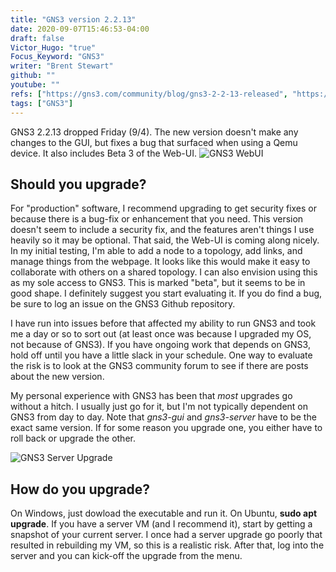 ```yaml
---
title: "GNS3 version 2.2.13"
date: 2020-09-07T15:46:53-04:00
draft: false
Victor_Hugo: "true"
Focus_Keyword: "GNS3"
writer: "Brent Stewart"
github: ""
youtube: ""
refs: ["https://gns3.com/community/blog/gns3-2-2-13-released", "https://github.com/GNS3/gns3-gui/releases"]
tags: ["GNS3"]
---
```


GNS3 2.2.13 dropped Friday (9/4).  The new version doesn't make any changes to the GUI, but fixes a bug that surfaced when using a Qemu device.  It also includes Beta 3 of the Web-UI.
![GNS3 WebUI](/GNS3WebUI.png#center)

## Should you upgrade?
For "production" software, I recommend upgrading to get security fixes or because there is a bug-fix or enhancement that you need.  This version doesn't seem to include a security fix, and the features aren't things I use heavily so it may be optional.  That said, the Web-UI is coming along nicely.  In my initial testing, I'm able to add a node to a topology, add links, and manage things from the webpage.  It looks like this would make it easy to collaborate with others on a shared topology.  I can also envision using this as my sole access to GNS3.  This is marked "beta", but it seems to be in good shape.  I definitely suggest you start evaluating it.  If you do find a bug, be sure to log an issue on the GNS3 Github repository.

I have run into issues before that affected my ability to run GNS3 and took me a day or so to sort out (at least once was because I upgraded my OS, not because of GNS3).  If you have ongoing work that depends on GNS3, hold off until you have a little slack in your schedule.  One way to evaluate the risk is to look at the GNS3 community forum to see if there are posts about the new version.

My personal experience with GNS3 has been that _most_ upgrades go without a hitch.  I usually just go for it, but I'm not typically dependent on GNS3 from day to day.  Note that _gns3-gui_ and _gns3-server_ have to be the exact same version.  If for some reason you upgrade one, you either have to roll back or upgrade the other.

![GNS3 Server Upgrade](/GNS3ServerUpgrade.png#center)
## How do you upgrade?
On Windows, just dowload the executable and run it.  On Ubuntu, __sudo apt upgrade__.  If you have a server VM (and I recommend it), start by getting a snapshot of your current server.  I once had a server upgrade go poorly that resulted in rebuilding my VM, so this is a realistic risk.  After that, log into the server and you can kick-off the upgrade from the menu.  

